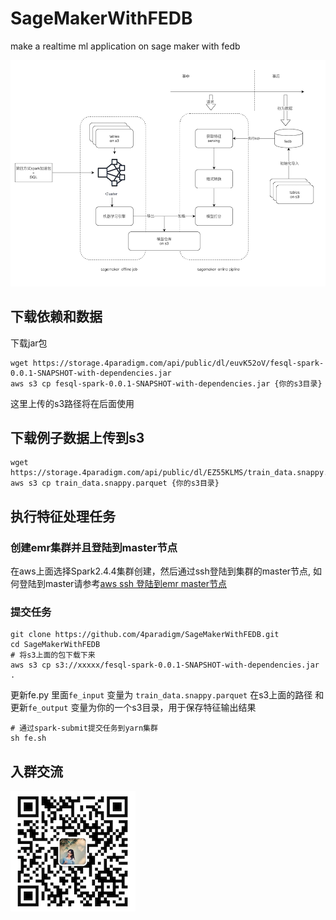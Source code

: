 # SageMakerWithFEDB

make a realtime ml application on sage maker with fedb

![arch](/images/arch.png)

## 下载依赖和数据

下载jar包
```
wget https://storage.4paradigm.com/api/public/dl/euvK52oV/fesql-spark-0.0.1-SNAPSHOT-with-dependencies.jar
aws s3 cp fesql-spark-0.0.1-SNAPSHOT-with-dependencies.jar {你的s3目录}
```
这里上传的s3路径将在后面使用

## 下载例子数据上传到s3

```
wget https://storage.4paradigm.com/api/public/dl/EZ55KLMS/train_data.snappy.parquet
aws s3 cp train_data.snappy.parquet {你的s3目录}
```

## 执行特征处理任务

### 创建emr集群并且登陆到master节点

在aws上面选择Spark2.4.4集群创建，然后通过ssh登陆到集群的master节点, 如何登陆到master请参考[aws ssh 登陆到emr master节点](https://docs.amazonaws.cn/emr/latest/ManagementGuide/emr-connect-master-node-ssh.html)

### 提交任务

```
git clone https://github.com/4paradigm/SageMakerWithFEDB.git
cd SageMakerWithFEDB
# 将s3上面的包下载下来
aws s3 cp s3://xxxxx/fesql-spark-0.0.1-SNAPSHOT-with-dependencies.jar .
```

更新fe.py 里面`fe_input` 变量为 `train_data.snappy.parquet` 在s3上面的路径 和 更新`fe_output` 变量为你的一个s3目录，用于保存特征输出结果
```
# 通过spark-submit提交任务到yarn集群
sh fe.sh
```

## 入群交流

![交流群](/images/code.png)



